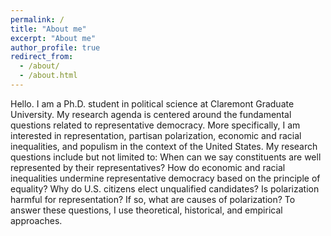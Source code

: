 ```yaml
---
permalink: /
title: "About me"
excerpt: "About me"
author_profile: true
redirect_from: 
  - /about/
  - /about.html
---
```


Hello. I am a Ph.D. student in political science at Claremont Graduate University. My research agenda is centered around the fundamental questions related to representative democracy. More specifically, I am interested in representation, partisan polarization, economic and racial inequalities, and populism in the context of the United States. My research questions include but not limited to: When can we say constituents are well represented by their representatives? How do economic and racial inequalities undermine representative democracy based on the principle of equality? Why do U.S. citizens elect unqualified candidates? Is polarization harmful for representation? If so, what are causes of polarization? To answer these questions, I use theoretical, historical, and empirical approaches.
